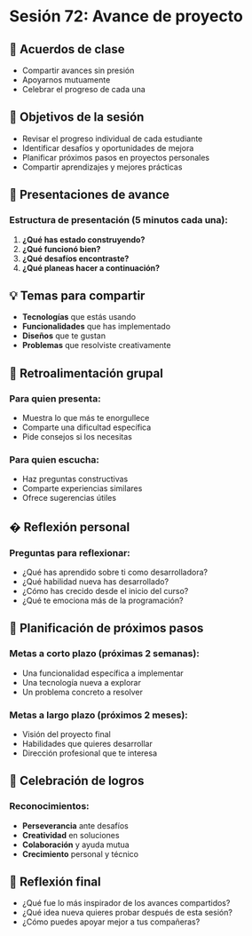# Sesión 72: Avance de proyecto

## 🤝 Acuerdos de clase
- Compartir avances sin presión
- Apoyarnos mutuamente
- Celebrar el progreso de cada una

## 🎯 Objetivos de la sesión
- Revisar el progreso individual de cada estudiante
- Identificar desafíos y oportunidades de mejora
- Planificar próximos pasos en proyectos personales
- Compartir aprendizajes y mejores prácticas

## 🚀 Presentaciones de avance

### Estructura de presentación (5 minutos cada una):
1. **¿Qué has estado construyendo?**
2. **¿Qué funcionó bien?**
3. **¿Qué desafíos encontraste?**
4. **¿Qué planeas hacer a continuación?**

## 💡 Temas para compartir
- **Tecnologías** que estás usando
- **Funcionalidades** que has implementado
- **Diseños** que te gustan
- **Problemas** que resolviste creativamente

## 🤝 Retroalimentación grupal

### Para quien presenta:
- Muestra lo que más te enorgullece
- Comparte una dificultad específica
- Pide consejos si los necesitas

### Para quien escucha:
- Haz preguntas constructivas
- Comparte experiencias similares
- Ofrece sugerencias útiles

## � Reflexión personal

### Preguntas para reflexionar:
- ¿Qué has aprendido sobre ti como desarrolladora?
- ¿Qué habilidad nueva has desarrollado?
- ¿Cómo has crecido desde el inicio del curso?
- ¿Qué te emociona más de la programación?

## 🎯 Planificación de próximos pasos

### Metas a corto plazo (próximas 2 semanas):
- Una funcionalidad específica a implementar
- Una tecnología nueva a explorar
- Un problema concreto a resolver

### Metas a largo plazo (próximos 2 meses):
- Visión del proyecto final
- Habilidades que quieres desarrollar
- Dirección profesional que te interesa

## 🌟 Celebración de logros

### Reconocimientos:
- **Perseverancia** ante desafíos
- **Creatividad** en soluciones
- **Colaboración** y ayuda mutua
- **Crecimiento** personal y técnico

## 💭 Reflexión final
- ¿Qué fue lo más inspirador de los avances compartidos?
- ¿Qué idea nueva quieres probar después de esta sesión?
- ¿Cómo puedes apoyar mejor a tus compañeras?
